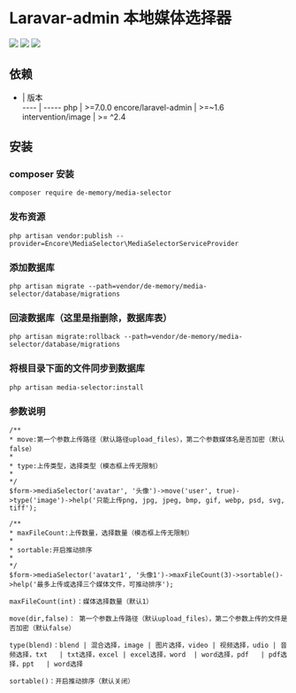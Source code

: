 # Laravar-admin 本地媒体选择器
![](https://github.com/de-memory/media-selector/blob/master/1.png)
![](https://github.com/de-memory/media-selector/blob/master/2.png)
![](https://github.com/de-memory/media-selector/blob/master/3.png)

## 依赖

  -    | 版本  
 ---- | ----- 
 php  | >=7.0.0 
 encore/laravel-admin  | >=~1.6 
 intervention/image  | >= ^2.4


## 安装

### composer 安装

```
composer require de-memory/media-selector
```

### 发布资源

```
php artisan vendor:publish --provider=Encore\MediaSelector\MediaSelectorServiceProvider
```

### 添加数据库

```
php artisan migrate --path=vendor/de-memory/media-selector/database/migrations
```

### 回滚数据库（这里是指删除，数据库表）

```
php artisan migrate:rollback --path=vendor/de-memory/media-selector/database/migrations
```

### 将根目录下面的文件同步到数据库

```
php artisan media-selector:install
```

### 参数说明

```
/**
* move:第一个参数上传路径（默认路径upload_files），第二个参数媒体名是否加密（默认false）
*
* type:上传类型，选择类型（模态框上传无限制）
*
*/
$form->mediaSelector('avatar', '头像')->move('user', true)->type('image')->help('只能上传png, jpg, jpeg, bmp, gif, webp, psd, svg, tiff');

/**
* maxFileCount:上传数量，选择数量（模态框上传无限制）
*
* sortable:开启推动排序
*
*/
$form->mediaSelector('avatar1', '头像1')->maxFileCount(3)->sortable()->help('最多上传或选择三个媒体文件，可推动排序');

maxFileCount(int)：媒体选择数量（默认1）

move(dir,false)： 第一个参数上传路径（默认upload_files），第二个参数上传的文件是否加密（默认false）

type(blend)：blend | 混合选择，image | 图片选择，video | 视频选择，udio | 音频选择，txt   | txt选择，excel | excel选择，word  | word选择，pdf   | pdf选择，ppt   | word选择

sortable()：开启推动排序（默认关闭）

```
